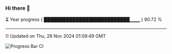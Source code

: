 ### Hi there 👋

⏳ Year progress { ███████████████████████████▁▁▁ } 90.72 %

---

⏰ Updated on Thu, 28 Nov 2024 01:09:49 GMT

![Progress Bar CI](https://github.com/liununu/liununu/workflows/Progress%20Bar%20CI/badge.svg)
